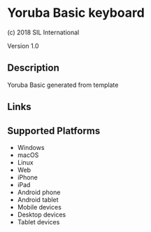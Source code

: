 Yoruba Basic keyboard
==============

(c) 2018 SIL International

Version 1.0

Description
-----------

Yoruba Basic generated from template

Links
-----

Supported Platforms
-------------------
 * Windows
 * macOS
 * Linux
 * Web
 * iPhone
 * iPad
 * Android phone
 * Android tablet
 * Mobile devices
 * Desktop devices
 * Tablet devices

